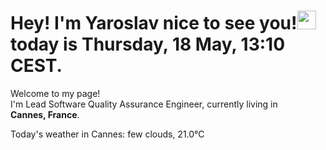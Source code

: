 <h1> Hey! I'm Yaroslav nice to see you!<img src="https://emojis.slackmojis.com/emojis/images/1531849430/4246/blob-sunglasses.gif?1531849430" width="30"/> today is Thursday, 18 May, 13:10 CEST.</h1>

<p>Welcome to my page! </br> I'm Lead Software Quality Assurance Engineer, currently living in <img src="https://cdn-icons-png.flaticon.com/512/197/197560.png" width="13"/> <b>Cannes, France</b>. </p>

<p>Today's weather in Cannes: few clouds, 21.0&deg;C</p>
